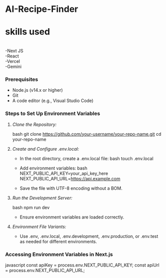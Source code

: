 # AI-Recipe-Finder

<h1>skills used</h1> <br>
-Next JS<br>
-React<br>
-Vercel<br>
-Gemini<br>

### Prerequisites

- Node.js (v14.x or higher)
- Git
- A code editor (e.g., Visual Studio Code)

### Steps to Set Up Environment Variables

1. *Clone the Repository:*

   bash
   git clone https://github.com/your-username/your-repo-name.git
   cd your-repo-name
   

2. *Create and Configure .env.local:*

   - In the root directory, create a .env.local file:
     bash
     touch .env.local
     
   - Add environment variables:
     bash
     NEXT_PUBLIC_API_KEY=your_api_key_here
     NEXT_PUBLIC_API_URL=https://api.example.com
     
   - Save the file with UTF-8 encoding without a BOM.

3. *Run the Development Server:*

   bash
   npm run dev
   

   - Ensure environment variables are loaded correctly.

4. *Environment File Variants:*
   - Use .env, .env.local, .env.development, .env.production, or .env.test as needed for different environments.

### Accessing Environment Variables in Next.js

javascript
const apiKey = process.env.NEXT_PUBLIC_API_KEY;
const apiUrl = process.env.NEXT_PUBLIC_API_URL;
